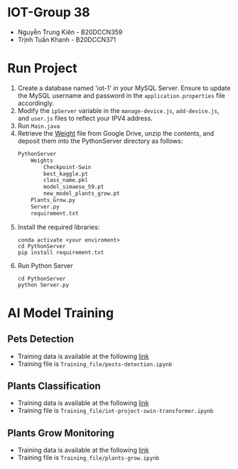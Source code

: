 # IOT-Group 38
- Nguyễn Trung Kiên - B20DCCN359 
- Trịnh Tuấn Khanh - B20DCCN371
# Run Project
1. Create a database named 'iot-1' in your MySQL Server. Ensure to update the MySQL username and password in the `application.properties` file accordingly.
2. Modify the `ipServer` variable in the `manage-device.js`, `add-device.js`, and `user.js` files to reflect your IPV4 address.
3. Run `Main.java`
4. Retrieve the [Weight](https://drive.google.com/file/d/1tBKcUIYnt359pCh4K17tSwWfGAVvfeA1/view?usp=drive_link) file from Google Drive, unzip the contents, and deposit them into the PythonServer directory as follows:
    ```bash 
   PythonServer
        Weights
            Checkpoint-Swin
            best_kaggle.pt
            class_name.pkl
            model_simaese_59.pt
            new_model_plants_grow.pt
        Plants_Grow.py
        Server.py
        requirement.txt
   ```
5. Install the required libraries:
   ```commandline
   conda activate <your enviroment>
   cd PythonServer
   pip install requirement.txt
   ```
6. Run Python Server
   ```commandline
   cd PythonServer 
   python Server.py
   ```
# AI Model Training
## Pets Detection
- Training data is available at the following [link](https://universe.roboflow.com/ptit-2htcv/plants-pets-detection/browse?queryText=class%3A200&pageSize=50&startingIndex=0&browseQuery=true)
- Training file is `Training_file/pests-detection.ipynb`
## Plants Classification
- Training data is available at the following [link](https://drive.google.com/file/d/1bDMLxHY5U7oZGbfFgtTtTjbGHUhUN4vN/view?usp=drive_link)
- Training file is `Training_file/iot-project-swin-transformer.ipynb`
## Plants Grow Monitoring
- Training data is available at the following [link](https://drive.google.com/file/d/14hg_XmTXlsegH0x5_eYoudUQeG3_gfAI/view?usp=drive_link)
- Training file is `Training_file/plants-grow.ipynb`
